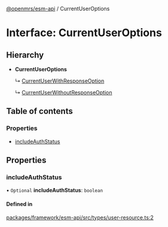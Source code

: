 [@openmrs/esm-api](../API.md) / CurrentUserOptions

# Interface: CurrentUserOptions

## Hierarchy

- **CurrentUserOptions**

  ↳ [CurrentUserWithResponseOption](currentuserwithresponseoption.md)

  ↳ [CurrentUserWithoutResponseOption](currentuserwithoutresponseoption.md)

## Table of contents

### Properties

- [includeAuthStatus](currentuseroptions.md#includeauthstatus)

## Properties

### includeAuthStatus

• `Optional` **includeAuthStatus**: `boolean`

#### Defined in

[packages/framework/esm-api/src/types/user-resource.ts:2](https://github.com/openmrs/openmrs-esm-core/blob/master/packages/framework/esm-api/src/types/user-resource.ts#L2)
